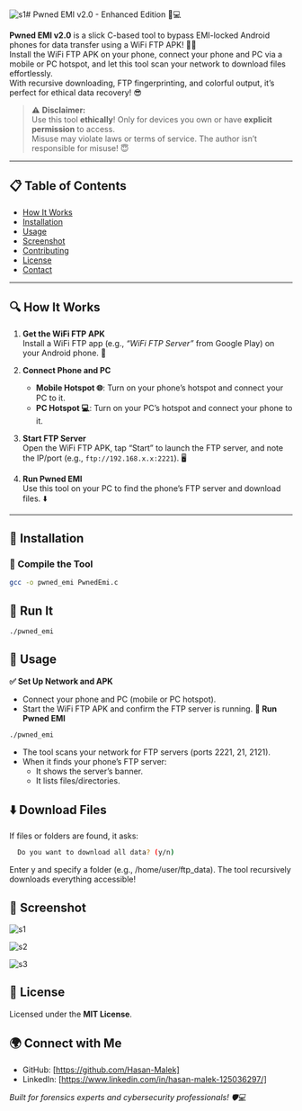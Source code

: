![s1](https://github.com/user-attachments/assets/8d2c5d2b-c5cf-4cda-8795-cece9555f1a6)# Pwned EMI v2.0 - Enhanced Edition 📱💻

**Pwned EMI v2.0** is a slick C-based tool to bypass EMI-locked Android phones for data transfer using a WiFi FTP APK! 📂🚀  
Install the WiFi FTP APK on your phone, connect your phone and PC via a mobile or PC hotspot, and let this tool scan your network to download files effortlessly.  
With recursive downloading, FTP fingerprinting, and colorful output, it’s perfect for ethical data recovery! 😎

> ⚠️ **Disclaimer:**  
Use this tool **ethically**! Only for devices you own or have **explicit permission** to access.  
Misuse may violate laws or terms of service. The author isn’t responsible for misuse! 😇

---

## 📋 Table of Contents

- [How It Works](#how-it-works-)
- [Installation](#installation-)
- [Usage](#usage-)
- [Screenshot](#screenshot-)
- [Contributing](#contributing-)
- [License](#license-)
- [Contact](#contact-)

---

## 🔍 How It Works

1. **Get the WiFi FTP APK**  
   Install a WiFi FTP app (e.g., _“WiFi FTP Server”_ from Google Play) on your Android phone. 📲

2. **Connect Phone and PC**  
   - **Mobile Hotspot 🌐**: Turn on your phone’s hotspot and connect your PC to it.  
   - **PC Hotspot 💻**: Turn on your PC’s hotspot and connect your phone to it.

3. **Start FTP Server**  
   Open the WiFi FTP APK, tap “Start” to launch the FTP server, and note the IP/port (e.g., `ftp://192.168.x.x:2221`). 🖥️

4. **Run Pwned EMI**  
   Use this tool on your PC to find the phone’s FTP server and download files. ⬇️

---

## 💾 Installation

### 🔧 Compile the Tool

```bash
gcc -o pwned_emi PwnedEmi.c
```

## 🚀 Run It
```bash
./pwned_emi
```

## 🚀 Usage
**✅ Set Up Network and APK**
  - Connect your phone and PC (mobile or PC hotspot).
  - Start the WiFi FTP APK and confirm the FTP server is running.
**🔧 Run Pwned EMI**
```bash
./pwned_emi
```
  - The tool scans your network for FTP servers (ports 2221, 21, 2121).
  - When it finds your phone’s FTP server:
      - It shows the server’s banner.
      - It lists files/directories.
   
## ⬇️ Download Files
If files or folders are found, it asks:
  ```bash
    Do you want to download all data? (y/n)
  ```
Enter y and specify a folder (e.g., /home/user/ftp_data).
The tool recursively downloads everything accessible!

## 📸 Screenshot
![s1](https://github.com/user-attachments/assets/464b73f4-bcd9-4104-bb19-865d2bea9560)

![s2](https://github.com/user-attachments/assets/94d9432b-aa96-4715-8873-53cf7b767f01)

![s3](https://github.com/user-attachments/assets/a9449225-0bb2-4d8c-8c02-883e4b0326d6)

## 📜 License
Licensed under the **MIT License**.

## 🌍 Connect with Me 
  - GitHub: [https://github.com/Hasan-Malek]
  - LinkedIn: [https://www.linkedin.com/in/hasan-malek-125036297/]

*Built for forensics experts and cybersecurity professionals! 🛡️💻*
